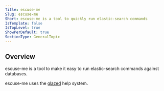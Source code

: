 ```yaml
---
Title: escuse-me
Slug: escuse-me
Short: escuse-me is a tool to quickly run elastic-search commands
IsTemplate: false
IsTopLevel: true
ShowPerDefault: true
SectionType: GeneralTopic
---
```


## Overview

escuse-me is a tool to make it easy to run elastic-search commands against databases.

escuse-me uses the [glazed](https://github.com/go-go-golems/glazed) help system.

